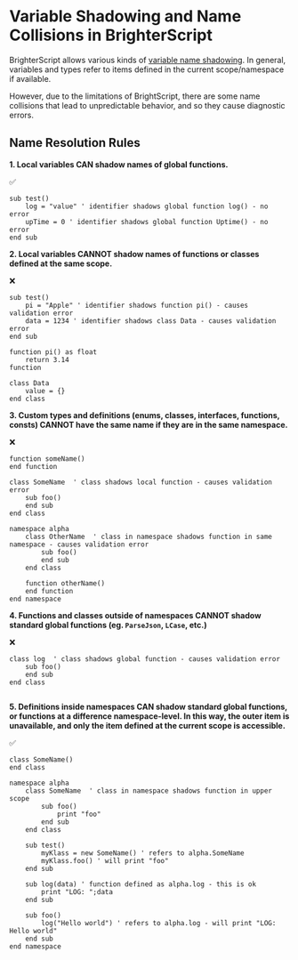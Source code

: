 # Variable Shadowing and Name Collisions in BrighterScript

BrighterScript allows various kinds of [variable name shadowing](https://en.wikipedia.org/wiki/Variable_shadowing). In general, variables and types refer to items defined in the current scope/namespace if available.

However, due to the limitations of BrightScript, there are some name collisions that lead to unpredictable behavior, and so they cause diagnostic errors.

## Name Resolution Rules

**1. Local variables CAN shadow names of global functions.**

✅

```brighterscipt
sub test()
    log = "value" ' identifier shadows global function log() - no error
    upTime = 0 ' identifier shadows global function Uptime() - no error
end sub
```

**2. Local variables CANNOT shadow names of functions or classes defined at the same scope.**

❌

```brighterscipt
sub test()
    pi = "Apple" ' identifier shadows function pi() - causes validation error
    data = 1234 ' identifier shadows class Data - causes validation error
end sub

function pi() as float
    return 3.14
function

class Data
    value = {}
end class
```

**3. Custom types and definitions (enums, classes, interfaces, functions, consts) CANNOT have the same name if they are in the same namespace.**

❌

```brighterscipt
function someName()
end function

class SomeName  ' class shadows local function - causes validation error
    sub foo()
    end sub
end class

namespace alpha
    class OtherName  ' class in namespace shadows function in same namespace - causes validation error
        sub foo()
        end sub
    end class

    function otherName()
    end function
end namespace
```

**4. Functions and classes outside of namespaces CANNOT shadow standard global functions (eg. `ParseJson`, `LCase`, etc.)**

❌

```brighterscipt
class log  ' class shadows global function - causes validation error
    sub foo()
    end sub
end class


```

**5. Definitions inside namespaces CAN shadow standard global functions, or functions at a difference namespace-level. In this way, the outer item is unavailable, and only the item defined at the current scope is accessible.**

✅

```brighterscipt
class SomeName()
end class

namespace alpha
    class SomeName  ' class in namespace shadows function in upper scope
        sub foo()
            print "foo"
        end sub
    end class

    sub test()
        myKlass = new SomeName() ' refers to alpha.SomeName
        myKlass.foo() ' will print "foo"
    end sub

    sub log(data) ' function defined as alpha.log - this is ok
        print "LOG: ";data
    end sub

    sub foo()
        log("Hello world") ' refers to alpha.log - will print "LOG: Hello world"
    end sub
end namespace
```
